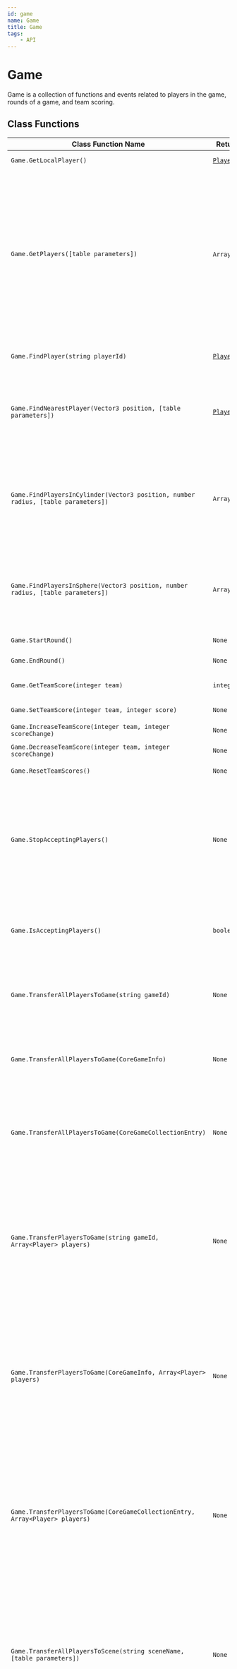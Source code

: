 ```yaml
---
id: game
name: Game
title: Game
tags:
    - API
---
```


# Game

Game is a collection of functions and events related to players in the game, rounds of a game, and team scoring.

## Class Functions

| Class Function Name | Return Type | Description | Tags |
| -------------- | ----------- | ----------- | ---- |
| `Game.GetLocalPlayer()` | [`Player`](player.md) | Returns the local player. | Client-Only |
| `Game.GetPlayers([table parameters])` | `Array`<[`Player`](player.md)> | Returns a table containing the players currently in the game. An optional table may be provided containing parameters to filter the list of players returned: ignoreDead(boolean), ignoreLiving(boolean), ignoreSpawned(boolean), ignoreDespawned(boolean), ignoreTeams(integer or table of integer), includeTeams(integer or table of integer), ignorePlayers(Player or table of Player), For example: `Game.GetPlayers({ignoreDead = true, ignorePlayers = Game.GetLocalPlayer()})`. | None |
| `Game.FindPlayer(string playerId)` | [`Player`](player.md) | Returns the Player with the given player ID, if they're currently in the game. Otherwise returns `nil`. | None |
| `Game.FindNearestPlayer(Vector3 position, [table parameters])` | [`Player`](player.md) | Returns the Player that is nearest to the given position. An optional table may be provided containing parameters to filter the list of players considered. This supports the same list of parameters as GetPlayers(). | None |
| `Game.FindPlayersInCylinder(Vector3 position, number radius, [table parameters])` | `Array`<[`Player`](player.md)> | Returns a table with all Players that are in the given area. Position's `z` is ignored with the cylindrical area always upright. An optional table may be provided containing parameters to filter the list of players considered. This supports the same list of parameters as GetPlayers(). | None |
| `Game.FindPlayersInSphere(Vector3 position, number radius, [table parameters])` | `Array`<[`Player`](player.md)> | Returns a table with all Players that are in the given spherical area. An optional table may be provided containing parameters to filter the list of players considered. This supports the same list of parameters as GetPlayers(). | None |
| `Game.StartRound()` | `None` | Fire all events attached to roundStartEvent. | Server-Only |
| `Game.EndRound()` | `None` | Fire all events attached to roundEndEvent. | Server-Only |
| `Game.GetTeamScore(integer team)` | `integer` | Returns the current score for the specified team. Only teams 0 - 4 are valid. | None |
| `Game.SetTeamScore(integer team, integer score)` | `None` | Sets one team's score. | Server-Only |
| `Game.IncreaseTeamScore(integer team, integer scoreChange)` | `None` | Increases one team's score. | Server-Only |
| `Game.DecreaseTeamScore(integer team, integer scoreChange)` | `None` | Decreases one team's score. | Server-Only |
| `Game.ResetTeamScores()` | `None` | Sets all teams' scores to 0. | Server-Only |
| `Game.StopAcceptingPlayers()` | `None` | Locks the current server instance to stop accepting new players. Note that players already in the process of joining the server will still be accepted, and `Game.playerJoinedEvent` may still fire for a short period of time after a call to this function returns. Other new players will be directed to a different instance of the game. | Server-Only |
| `Game.IsAcceptingPlayers()` | `boolean` | Returns `true` if the current server instance is still accepting new players. Returns `false` if the server has stopped accepting new players due to a call to `Game.StopAcceptingPlayers()`. | None |
| `Game.TransferAllPlayersToGame(string gameId)` | `None` | Similar to `Player:TransferToGame()`, transfers all players to the game specified by the passed in game ID. Does not work in preview mode or in games played locally. | Server-Only |
| `Game.TransferAllPlayersToGame(CoreGameInfo)` | `None` | Similar to `Player:TransferToGame()`, transfers all players to the game specified by the passed in `CoreGameInfo`. Does not work in preview mode or in games played locally. | Server-Only |
| `Game.TransferAllPlayersToGame(CoreGameCollectionEntry)` | `None` | Similar to `Player:TransferToGame()`, transfers all players to the game specified by the passed in `CoreGameCollectionEntry`. Does not work in preview mode or in games played locally. | Server-Only |
| `Game.TransferPlayersToGame(string gameId, Array<Player> players)` | `None` | Similar to `Player:TransferToGame()`, transfers the specified list of players to the game specified by the passed in game ID. Note that if a party leader is included in the list of players to transfer, the "Play as Party" party setting is ignored, and other party members will only be transferred if also included in the list of players. Does not work in preview mode or in games played locally. | Server-Only |
| `Game.TransferPlayersToGame(CoreGameInfo, Array<Player> players)` | `None` | Similar to `Player:TransferToGame()`, transfers the specified list of players to the game specified by the passed in `CoreGameInfo`. Note that if a party leader is included in the list of players to transfer, the "Play as Party" party setting is ignored, and other party members will only be transferred if also included in the list of players. Does not work in preview mode or in games played locally. | Server-Only |
| `Game.TransferPlayersToGame(CoreGameCollectionEntry, Array<Player> players)` | `None` | Similar to `Player:TransferToGame()`, transfers the specified list of players to the game specified by the passed in `CoreGameCollectionEntry`. Note that if a party leader is included in the list of players to transfer, the "Play as Party" party setting is ignored, and other party members will only be transferred if also included in the list of players. Does not work in preview mode or in games played locally. | Server-Only |
| `Game.TransferAllPlayersToScene(string sceneName, [table parameters])` | `None` | Similar to `Player:TransferToScene()`, transfers all players to the scene specified by the passed in scene name. Does not work in preview mode or in games played locally. <br/>The following optional parameters are supported:<br/>`spawnKey (string)`: Spawns the players at a spawn point with a matching key. If an invalid key is provided, the players will spawn at the origin, (0, 0, 0). | Server-Only |
| `Game.TransferPlayersToScene(string sceneName, Array<Player> players, [table parameters])` | `None` | Similar to `Player:TransferToScene()`, transfers the specified list of players to the scene specified by the passed in scene name. Note that if a party leader is included in the list of players to transfer, the "Play as Party" party setting is ignored, and other party members will only be transferred if also included in the list of players. Does not work in preview mode or in games played locally. <br/>The following optional parameters are supported:<br/>`spawnKey (string)`: Spawns the players at a spawn point with a matching key. If an invalid key is provided, the players will spawn at the origin, (0, 0, 0). | Server-Only |
| `Game.GetCurrentGameId()` | `string` | Returns the ID of the current game. When called in preview mode, returns `nil` if the game has not been published, otherwise returns the published game ID. | None |
| `Game.GetCurrentSceneName()` | `string` | Returns the name of the current scene. | None |

## Events

| Event Name | Return Type | Description | Tags |
| ----- | ----------- | ----------- | ---- |
| `Game.playerJoinedEvent` | [`Event`](event.md)<[`Player`](player.md)> | Fired when a player has joined the game and their character is ready. When used in client context it will fire off for each player already connected to the server. | None |
| `Game.playerLeftEvent` | [`Event`](event.md)<[`Player`](player.md)> | Fired when a player has disconnected from the game or their character has been destroyed. This event fires before the player has been removed, so functions such as `Game.GetPlayers()` will still include the player that is about to leave unless using the `ignorePlayers` filter within the parameters. | None |
| `Game.roundStartEvent` | [`Event`](event.md) | Fired when StartRound is called on game. | None |
| `Game.roundEndEvent` | [`Event`](event.md) | Fired when EndRound is called on game. | None |
| `Game.teamScoreChangedEvent` | [`Event`](event.md)<`integer` team> | Fired whenever any team's score changes. This is fired once per team who's score changes. | None |

## Examples

Example using:

### `FindNearestPlayer`

In this example, the player who is closest to the script's position is made twice as big. All other players are set to regular size.

```lua
function Tick()
    local allPlayers = Game.GetPlayers()
    local nearestPlayer = Game.FindNearestPlayer(script:GetWorldPosition(), {ignoreDead = true})

    for _, player in ipairs(allPlayers) do
        if player == nearestPlayer then
            player:SetWorldScale(Vector3.ONE * 2)
        else
            player:SetWorldScale(Vector3.ONE)
        end
    end
    Task.Wait(1)
end
```

See also: [Game.GetPlayers](game.md) | [CoreObject.GetWorldPosition](coreobject.md) | [Player.SetWorldScale](player.md) | [Vector3.ONE](vector3.md) | [CoreLua.Tick](coreluafunctions.md) | [Task.Wait](task.md)

---

Example using:

### `FindPlayer`

In this example, when a player joins their ID is saved as a variable. Five seconds later, their ID can be used to fetch that player's object. If they are not found it means they have left the game.

```lua
local playerId = nil

function CheckLater()
    local player = Game.FindPlayer(playerId)
    if Object.IsValid(player) then
        print("Player " .. player.name .. " is still here.")
    else
        print("Player with id " .. playerId .. " left the game.")
    end
end

Game.playerJoinedEvent:Connect(function(player)
    playerId = player.id

    Task.Spawn(CheckLater, 5)
end)
```

See also: [Task.Spawn](task.md) | [Game.playerJoinedEvent](game.md) | [Object.IsValid](object.md) | [Player.name](player.md)

---

Example using:

### `FindPlayersInCylinder`

Searches for players in a vertically-infinite cylindrical volume. In this example, all players 5 meters away from the script object are pushed upwards. The search is setup to affect players on teams 1, 2, 3 and 4.

```lua
function Tick()
    local playersInRange = Game.FindPlayersInCylinder(script:GetWorldPosition(), 500, {includeTeams = {1, 2, 3, 4}})

    for _, player in ipairs(playersInRange) do
        local vel = player:GetVelocity()
        vel = vel + Vector3.UP * 250
        player:SetVelocity(vel)
    end
    Task.Wait(0.1)
end
```

See also: [CoreObject.GetWorldPosition](coreobject.md) | [Player.GetVelocity](player.md) | [Vector3.UP](vector3.md) | [CoreLua.Tick](coreluafunctions.md) | [Task.Wait](task.md)

---

Example using:

### `FindPlayersInSphere`

Similar to `FindPlayersInCylinder()`, but the volume of a sphere is considered in the search instead. Also note that the player's center is at the pelvis. The moment that point exits the sphere area the effect ends, as the extent of their collision capsules is not taken into account for these searches.

```lua
function Tick()
    local playersInRange = Game.FindPlayersInSphere(script:GetWorldPosition(), 500)

    for _, player in ipairs(playersInRange) do
        local vel = player:GetVelocity()
        vel = vel + Vector3.UP * 250
        player:SetVelocity(vel)
    end
    Task.Wait(0.1)
end
```

See also: [CoreObject.GetWorldPosition](coreobject.md) | [Player.GetVelocity](player.md) | [Vector3.UP](vector3.md) | [CoreLua.Tick](coreluafunctions.md) | [Task.Wait](task.md)

---

Example using:

### `GetCurrentGameId`

### `IsAcceptingPlayers`

### `StopAcceptingPlayers`

### `TransferAllPlayersToGame`

In this example, players can type the command `/reboot` into chat to send all players to a fresh server instance. It's the same game, just another copy of the server. Before transferring the players, we lock the server with `StopAcceptingPlayers()`, otherwise some players might reload into the same server instance.

```lua
local GAME_ID = Game.GetCurrentGameId()

function OnChatMessage(_, params)
    local message = string.lower(params.message)
    if message == "/reboot" and Game.IsAcceptingPlayers() then
        Game.StopAcceptingPlayers()
        Game.TransferAllPlayersToGame(GAME_ID)
    end
end
Chat.receiveMessageHook:Connect(OnChatMessage)
```

See also: [Chat.receiveMessageHook](chat.md)

---

Example using:

### `GetCurrentSceneName`

This example shows how to get the name of the current scene that the player is in.

When a player joins the game, the name of the current scene is printed to the **Event Log**.

```lua
local function OnPlayerJoined(player)
    print("Player is in scene: ", Game.GetCurrentSceneName())
end

Game.playerJoinedEvent:Connect(OnPlayerJoined)
```

See also: [Player.TransferToScene](player.md)

---

Example using:

### `GetLocalPlayer`

This function can only be called in a client script, as the server does not have a local player. This example prints the names of all players to the upper-left corner of the screen. The local player appears in green, while other player names appear blue. To test this example, place the script under a Client Context. From the point of view of each player, name colors appear different. That's because on each computer the local player is different.

```lua
function Tick()
    local allPlayers = Game.GetPlayers()

    for _, player in ipairs(allPlayers) do
        if player == Game.GetLocalPlayer() then
            UI.PrintToScreen(player.name, Color.GREEN)
        else
            UI.PrintToScreen(player.name, Color.BLUE)
        end
    end
    Task.Wait(3)
end
```

See also: [Game.GetPlayers](game.md) | [UI.PrintToScreen](ui.md) | [Player.name](player.md) | [Color.GREEN](color.md) | [Task.Wait](task.md)

---

Example using:

### `GetPlayers`

This function is commonly used without any options. However, it can be very powerful and computationally efficient to pass a table of optional parameters, getting exactly the list of players that are needed for a certain condition. In this example, when the round ends it prints the number of alive players on team 1, as well as the number of dead players on team 2.

```lua
function OnRoundEnd()
    local playersAlive = Game.GetPlayers({ignoreDead = true, includeTeams = 1})
    local playersDead = Game.GetPlayers({ignoreLiving = true, includeTeams = 2})

    print(#playersAlive .. " players on team 1 are still alive.")
    print(#playersDead .. " players on team 2 are dead.")
end
Game.roundEndEvent:Connect(OnRoundEnd)
```

See also: [Game.roundEndEvent](game.md) | [CoreLua.print](coreluafunctions.md) | [Event.Connect](event.md)

---

Example using:

### `GetTeamScore`

This example checks the score for all four teams and prints them to the screen. Note: Other than in preview mode, the scores will only appear on screen if the script is placed inside a Client Context.

```lua
function Tick()
    local teamA = Game.GetTeamScore(1)
    local teamB = Game.GetTeamScore(2)
    local teamC = Game.GetTeamScore(3)
    local teamD = Game.GetTeamScore(4)

    UI.PrintToScreen("Team A: " .. teamA)
    UI.PrintToScreen("Team B: " .. teamB)
    UI.PrintToScreen("Team C: " .. teamC)
    UI.PrintToScreen("Team D: " .. teamD)
    Task.Wait(2.98)
end
```

See also: [UI.PrintToScreen](ui.md) | [Task.Wait](task.md) | [CoreLua.Tick](coreluafunctions.md)

---

Example using:

### `ResetTeamScores`

In this example, when the round ends team scores are evaluated to figure out which one is the highest, then all scores are reset.

```lua
function OnRoundEnd()
    -- Figure out which team has the best score
    local winningTeam = 0
    local bestScore = -1

    for i = 1, 4 do
        local score = Game.GetTeamScore(i)
        if score > bestScore then
            winningTeam = i
            bestScore = score
        end
    end

    print("Round ended. Team " .. winningTeam .." Resetting scores.")

    -- Prepare for the next round
    Game.ResetTeamScores()
end

Game.roundEndEvent:Connect(OnRoundEnd)
```

See also: [Game.GetTeamScore](game.md) | [CoreLua.print](coreluafunctions.md) | [Event.Connect](event.md)

---

Example using:

### `SetTeamScore`

Team scores don't have to represent things such as kills or points--they can be used for keeping track of and displaying abstract gameplay state. In this example, score for each team is used to represent how many players of that team are within 8 meters of the script.

```lua
function Tick()
    local pos = script:GetWorldPosition()

    for team = 1, 4 do
        local teamPlayers = Game.FindPlayersInCylinder(pos, 800, {includeTeams = team})
        Game.SetTeamScore(team, #teamPlayers)
    end

    Task.Wait(0.25)
end
```

See also: [Game.FindPlayersInCylinder](game.md) | [CoreObject.GetWorldPosition](coreobject.md) | [CoreLua.Tick](coreluafunctions.md) | [Task.Wait](task.md)

---

Example using:

### `StartRound`

### `EndRound`

In this example, when one of the teams reaches a score of 10 they win the round. Five seconds later a new round starts.

```lua
local roundCount = 1
local roundRestarting = false

function OnTeamScoreChanged(team)
    local score = Game.GetTeamScore(team)

    if score >= 10 and not roundRestarting then
        Game.EndRound()
        print("Team " .. team .. " wins!")

        roundRestarting = true
        print("5...")
        Task.Wait(1)
        print("4...")
        Task.Wait(1)
        print("3...")
        Task.Wait(1)
        print("2...")
        Task.Wait(1)
        print("1...")
        Task.Wait(1)
        Game.ResetTeamScores()
        Game.StartRound()
        roundCount = roundCount + 1
        roundRestarting = false
        print("Starting new round")
    end
end

Game.teamScoreChangedEvent:Connect(OnTeamScoreChanged)
```

See also: [Game.GetTeamScore](game.md) | [Event.Connect](event.md) | [Task.Wait](task.md) | [CoreLua.print](coreluafunctions.md)

---

Example using:

### `TransferAllPlayersToScene`

In this example, after 10 seconds, all players in the game will be transferred to another scene.

This could be useful after the players in game have defeated a boss, they could all be transferred back to the main lobby.

```lua
local bossKilled = true -- Set true for testing

-- If bossKilled is true, after 10 seconds transfer all players
-- to the Lobby scene.

if bossKilled then
    Task.Spawn(function()
        Game.TransferAllPlayersToScene("Lobby")
    end, 10)
end
```

See also: [Player.TransferToScene](player.md)

---

Example using:

### `TransferPlayersToGame`

### `FindPlayer`

In this example, a trigger is setup as a teleporter that sends players to a random game. If the player entering the trigger is the leader of a party, then the entire party is transferred to the same game.

```lua
local TRIGGER = script:GetCustomProperty("Trigger"):WaitForObject()

function OnBeginOverlap(_, player)
    if not player:IsA("Player") then return end

    local destinationGame = GetRandomFeaturedGame()

    if player.isInParty and player.isPartyLeader then
        -- Transfer the whole party
        local partyOfPlayers = {}
        local partyInfo = player:GetPartyInfo()
        for _,playerId in ipairs(partyInfo:GetMemberIds()) do
            local p = Game.FindPlayer(playerId)
            if p then
                table.insert(partyOfPlayers, p)
            end
        end
        Game.TransferPlayersToGame(destinationGame, partyOfPlayers)
    else
        -- Transfer only the player who entered the trigger
        player:TransferToGame(destinationGame)
    end
end

function GetRandomFeaturedGame()
    local collection = CorePlatform.GetGameCollection("featured")
    local rndIndex = math.random(1, #collection)
    local entry = collection[rndIndex]
    return entry
end

TRIGGER.beginOverlapEvent:Connect(OnBeginOverlap)
```

See also: [Player.GetPartyInfo](player.md) | [PartyInfo.GetMemberIds](partyinfo.md) | [CorePlatform.GetGameCollection](coreplatform.md) | [Trigger.beginOverlapEvent](trigger.md) | [CoreObjectReference.WaitForObject](coreobjectreference.md)

---

Example using:

### `TransferPlayersToScene`

### `FindPlayersInCylinder`

In this example, a group teleporter periodically sends any players who are standing inside of it to another scene. It then spawns a VFX at the location of the teleport, providing feedback to other players who may be watching nearby.

```lua
local SCENE_NAME = script:GetCustomProperty("SceneName")
local VFX_TEMPLATE = script:GetCustomProperty("VFX")
local PERIOD = 120 -- Two minutes
local RADIUS = 500 -- 5 meters

while true do
    Task.Wait(PERIOD)
    local pos = script:GetWorldPosition()
    local players = Game.FindPlayersInCylinder(pos, RADIUS)
    if #players > 0 then
        Game.TransferPlayersToScene(SCENE_NAME, players)
        World.SpawnAsset(VFX_TEMPLATE, {position = pos})
    end
end
```

See also: [World.SpawnAsset](world.md) | [CoreObject.GetCustomProperty](coreobject.md) | [Task.Wait](task.md)

---

Example using:

### `playerJoinedEvent`

### `playerLeftEvent`

Events that fire when players join or leave the game. Both server and client scripts detect these events. In the following example teams are kept balanced at a ratio of 1 to 2. For example if there are 6 players two of them will be on team 1 and the other four will be on team 2.

```lua
local BALANCE_RATIO = 1 / 2
local playerCount = 0
local team1Count = 0
local team2Count = 0

function OnPlayerJoined(player)
    player.team = NextTeam()
end

function OnPlayerLeft(player)
    playerCount = 0
    team1Count = 0
    team2Count = 0

    local allPlayers = Game.GetPlayers()
    for _, p in ipairs(allPlayers) do
        if p ~= player then
            p.team = NextTeam()
        end
    end
end

function NextTeam()
    local team = 1

    if playerCount == 0 then
        team1Count = 1
    elseif team2Count == 0 then
        team2Count = 1
        team = 2
    else
        local ratio = team1Count / team2Count
        if ratio < BALANCE_RATIO then
            team1Count = team1Count + 1
        else
            team2Count = team2Count + 1
            team = 2
        end
    end

    playerCount = playerCount + 1
    return team
end

Game.playerJoinedEvent:Connect(OnPlayerJoined)
Game.playerLeftEvent:Connect(OnPlayerLeft)
```

See also: [Player.team](player.md) | [Game.GetPlayers](game.md) | [Event.Connect](event.md)

---

Example using:

### `roundEndEvent`

Several operations need to be made when rounds start and end. In this example, when the game ends it transitions to a "round ended" state for three seconds, then respawns all players to spawn points. The advantage of using events is that the different scripts can be separated from each other to improve organization of the project. The condition for ending the round is set here as one team reaching 5 points and can be located in one script. Meanwhile the various outcomes/cleanups can be broken up into different scripts in a way that makes the most sense per game, all listening to the `roundEndEvent`.

```lua
local gameState = "PLAYING"

function OnRoundEnd()
    gameState = "END"

    print("Round ended. Team " .. winningTeam .. " won!")

    -- Waits for 3 seconds then continues
    Task.Wait(3)

    -- Respawn all the players
    local allPlayers = Game.GetPlayers()
    for _, player in ipairs(allPlayers) do
        player:Spawn()
    end

    Game.ResetTeamScores()
    gameState = "LOBBY"
end
Game.roundEndEvent:Connect(OnRoundEnd)

function Tick()
    if gameState == "PLAYING" then
        local scoreObjective = 5

        if Game.GetTeamScore(1) == scoreObjective then
            winningTeam = 1
            Game.EndRound()

        elseif Game.GetTeamScore(2) == scoreObjective then
            winningTeam = 2
            Game.EndRound()
        end
    end
end
```

See also: [Game.EndRound](game.md) | [Player.Spawn](player.md) | [CoreLua.print](coreluafunctions.md) | [Task.Wait](task.md) | [Event.Connect](event.md)

---

Example using:

### `roundStartEvent`

Several functions and events in the `Game` namespace are convenient for controlling the flow of a game. In this example, the game requires two players to join. It begins in a lobby state and transitions to a playing state when there are enough players.

```lua
local gameState = "LOBBY"

print("Waiting for 2 players to join...")

function OnRoundStart()
    gameState = "PLAYING"
    print("New round starting...")
end
Game.roundStartEvent:Connect(OnRoundStart)

function Tick()
    if gameState == "LOBBY" then
        -- The condition for starting a round
        local playerCount = #Game.GetPlayers()
        if playerCount >= 2 then
            Game.StartRound()
        end
    end
end
```

See also: [Game.StartRound](game.md) | [CoreLua.print](coreluafunctions.md) | [Event.Connect](event.md)

---

Example using:

### `teamScoreChangedEvent`

### `IncreaseTeamScore`

### `DecreaseTeamScore`

In this example, when a player jumps their team gains 1 point and when they crouch their team loses 1 point. The `OnTeamScoreChanged` function is connected to the event and prints the new score to the Event Log each time they change.

```lua
function OnTeamScoreChanged(team)
    local score = Game.GetTeamScore(team)
    print("Score changed for team " .. team .. ", new value = " .. score)
end

Game.teamScoreChangedEvent:Connect(OnTeamScoreChanged)

function HandlePlayerJumped(player)
    Game.IncreaseTeamScore(player.team, 1)
end

function HandlePlayerCrouched(player)
    Game.DecreaseTeamScore(player.team, 1)
end

local playersJumping = {}
local playersCrouching = {}

function Tick()
    local allPlayers = Game.GetPlayers()

    for _, player in ipairs(allPlayers) do
        -- Jump
        if player.isJumping and player.isJumping ~= playersJumping[player] then
            HandlePlayerJumped(player)
        end
        playersJumping[player] = player.isJumping

        -- Crouch
        if player.isCrouching and not player.isJumping and player.isCrouching ~= playersCrouching[player] then
            HandlePlayerCrouched(player)
        end
        playersCrouching[player] = player.isCrouching
    end
end
```

See also: [Game.GetTeamScore](game.md) | [Player.isJumping](player.md) | [CoreLua.print](coreluafunctions.md)

---
